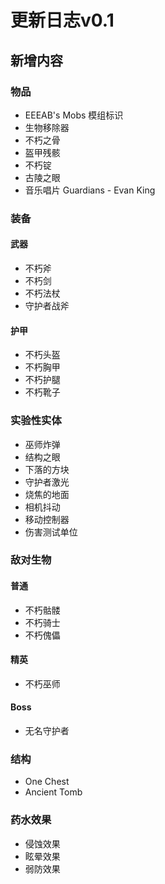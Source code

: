 # 更新日志v0.1





## 新增内容

### 物品

- EEEAB's Mobs 模组标识
- 生物移除器
- 不朽之骨
- 盔甲残骸
- 不朽锭
- 古陵之眼
- 音乐唱片 Guardians - Evan King

### 装备

#### 武器

- 不朽斧
- 不朽剑
- 不朽法杖
- 守护者战斧

#### 护甲

- 不朽头盔
- 不朽胸甲
- 不朽护腿
- 不朽靴子

### 实验性实体

- 巫师炸弹
- 结构之眼
- 下落的方块
- 守护者激光
- 烧焦的地面
- 相机抖动
- 移动控制器
- 伤害测试单位

### 敌对生物

#### 普通

- 不朽骷髅
- 不朽骑士
- 不朽傀儡

#### 精英

- 不朽巫师

#### Boss

- 无名守护者

### 结构

- One Chest
- Ancient Tomb

### 药水效果

- 侵蚀效果
- 眩晕效果
- 弱防效果
